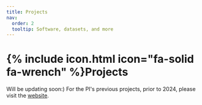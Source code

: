 ```yaml
---
title: Projects
nav:
  order: 2
  tooltip: Software, datasets, and more
---
```


# {% include icon.html icon="fa-solid fa-wrench" %}Projects

Will be updating soon:) For the PI's previous projects, prior to 2024, please visit the <a href="https://mukhe027.github.io/portfolio/">website</a>.


